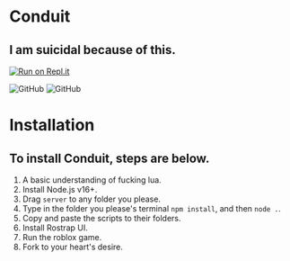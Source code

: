 # Conduit
## I am suicidal because of this.
[![Run on Repl.it](https://repl.it/badge/github/vixenwtf/conduit)](https://repl.it/github/vixenwtf/conduit)

![GitHub](https://img.shields.io/github/license/vixenwtf/conduit?style=for-the-badge) ![GitHub](https://img.shields.io/github/license/vixenwtf/conduit?style=for-the-badge)
# Installation
## To install Conduit, steps are below.
1. A basic understanding of fucking lua.
2. Install Node.js v16+.
3. Drag `server` to any folder you please. 
4. Type in the folder you please's terminal `npm install`, and then `node .`.
5. Copy and paste the scripts to their folders. 
6. Install Rostrap UI.
7. Run the roblox game.
8. Fork to your heart's desire.
